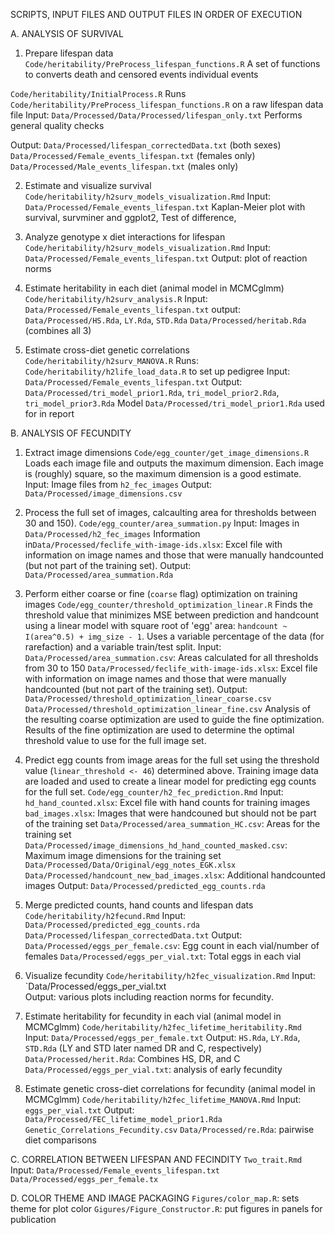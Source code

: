 SCRIPTS, INPUT FILES AND OUTPUT FILES IN ORDER OF EXECUTION


A. ANALYSIS OF SURVIVAL

1) Prepare lifespan data
`Code/heritability/PreProcess_lifespan_functions.R`
A set of functions to converts death and censored events individual events

`Code/heritability/InitialProcess.R`
Runs `Code/heritability/PreProcess_lifespan_functions.R` on a raw lifespan data file
Input: `Data/Processed/Data/Processed/lifespan_only.txt` 
Performs general quality checks

Output: 
`Data/Processed/lifespan_correctedData.txt` (both sexes)
`Data/Processed/Female_events_lifespan.txt` (females only)
`Data/Processed/Male_events_lifespan.txt` (males only)


2) Estimate and visualize survival
`Code/heritability/h2surv_models_visualization.Rmd`
Input: `Data/Processed/Female_events_lifespan.txt`
Kaplan-Meier plot with survival, survminer and ggplot2, 
Test of difference, 

3) Analyze genotype x diet interactions for lifespan
`Code/heritability/h2surv_models_visualization.Rmd`
Input: `Data/Processed/Female_events_lifespan.txt`
Output: plot of reaction norms

4) Estimate heritability in each diet (animal model in MCMCglmm)
`Code/heritability/h2surv_analysis.R`
Input: `Data/Processed/Female_events_lifespan.txt`
output: 
`Data/Processed/HS.Rda`, `LY.Rda`, `STD.Rda`
`Data/Processed/heritab.Rda` (combines all 3)

5) Estimate cross-diet genetic correlations
`Code/heritability/h2surv_MANOVA.R`
Runs: `Code/heritability/h2life_load_data.R` to set up pedigree
Input: `Data/Processed/Female_events_lifespan.txt`
Output: `Data/Processed/tri_model_prior1.Rda`, `tri_model_prior2.Rda`, `tri_model_prior3.Rda`
Model `Data/Processed/tri_model_prior1.Rda` used for in report


B. ANALYSIS OF FECUNDITY

1) Extract image dimensions
`Code/egg_counter/get_image_dimensions.R`
Loads each image file and outputs the maximum dimension. Each image is (roughly) square, so the maximum dimension is a good estimate.
Input: Image files from `h2_fec_images`
Output: `Data/Processed/image_dimensions.csv`

2) Process the full set of images, calcaulting area for thresholds between 30 and 150).
`Code/egg_counter/area_summation.py`
Input:
Images in `Data/Processed/h2_fec_images`
Information in`Data/Processed/feclife_with-image-ids.xlsx`: Excel file with information on image names and those that were manually handcounted (but not part of the training set).
Output: `Data/Processed/area_summation.Rda`

3) Perform either coarse or fine (`coarse` flag) optimization on training images
`Code/egg_counter/threshold_optimization_linear.R`
Finds the threshold value that minimizes MSE between prediction and handcount using a linear model with square root of 'egg' area: `handcount ~ I(area^0.5) + img_size - 1`.
Uses a variable percentage of the data (for rarefaction) and a variable train/test split.
Input:
`Data/Processed/area_summation.csv`: Areas calculated for all thresholds from 30 to 150
`Data/Processed/feclife_with-image-ids.xlsx`: Excel file with information on image names and those that were manually handcounted (but not part of the training set).
Output:
`Data/Processed/threshold_optimization_linear_coarse.csv`
`Data/Processed/threshold_optimization_linear_fine.csv`
Analysis of the resulting coarse optimization are used to guide the fine optimization. Results of the fine optimization are used to determine the optimal threshold value to use for the full image set.

4) Predict egg counts from image areas for the full set using the threshold value (`linear_threshold <- 46`) determined above. Training image data are loaded and used to create a linear model for predicting egg counts for the full set.
`Code/egg_counter/h2_fec_prediction.Rmd`
Input:
`hd_hand_counted.xlsx`: Excel file with hand counts for training images
`bad_images.xlsx`: Images that were handcouned but should not be part of the training set
`Data/Processed/area_summation_HC.csv`: Areas for the training set
`Data/Processed/image_dimensions_hd_hand_counted_masked.csv`: Maximum image dimensions for the training set
`Data/Processed/Data/Original/egg_notes_EGK.xlsx`
`Data/Processed/handcount_new_bad_images.xlsx`: Additional handcounted images
Output: `Data/Processed/predicted_egg_counts.rda`

5) Merge predicted counts, hand counts and lifespan dats
`Code/heritability/h2fecund.Rmd`
Input: 
`Data/Processed/predicted_egg_counts.rda`
`Data/Processed/lifespan_correctedData.txt`
Output:
`Data/Processed/eggs_per_female.csv`: Egg count in each vial/number of females
`Data/Processed/eggs_per_vial.txt`: Total eggs in each vial

6) Visualize fecundity
`Code/heritability/h2fec_visualization.Rmd`
Input:
`Data/Processed/eggs_per_vial.txt	
Output: various plots including reaction norms for fecundity.

7) Estimate heritability for fecundity in each vial (animal model in MCMCglmm)
`Code/heritability/h2fec_lifetime_heritability.Rmd`
Input: 
`Data/Processed/eggs_per_female.txt`
Output: `HS.Rda`, `LY.Rda`, `STD.Rda` (LY and STD later named DR and C, respectively)
`Data/Processed/herit.Rda`: Combines HS, DR, and C
`Data/Processed/eggs_per_vial.txt`: analysis of early fecundity

8) Estimate genetic cross-diet correlations for fecundity (animal model in MCMCglmm)
`Code/heritability/h2fec_lifetime_MANOVA.Rmd`
Input: `eggs_per_vial.txt`
Output:
`Data/Processed/FEC_lifetime_model_prior1.Rda`
`Genetic_Correlations_Fecundity.csv`
`Data/Processed/re.Rda`: pairwise diet comparisons

C. CORRELATION BETWEEN LIFESPAN AND FECINDITY
`Two_trait.Rmd`
Input: 
`Data/Processed/Female_events_lifespan.txt`
`Data/Processed/eggs_per_female.tx`

D. COLOR THEME AND IMAGE PACKAGING
`Figures/color_map.R`: sets theme for plot color
`Gigures/Figure_Constructor.R`: put figures in panels for publication



























